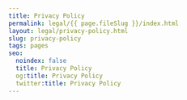 ```yaml
---
title: Privacy Policy
permalink: legal/{{ page.fileSlug }}/index.html
layout: legal/privacy-policy.html
slug: privacy-policy
tags: pages
seo:
  noindex: false
  title: Privacy Policy
  og:title: Privacy Policy
  twitter:title: Privacy Policy
---
```



